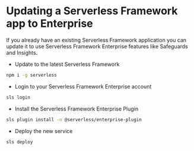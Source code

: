 # Updating a Serverless Framework app to Enterprise

If you already have an existing Serverless Framework application you can update it to use Serverless Framework Enterprise features like Safeguards and Insights.


* Update to the latest Serverless Framework
```sh
npm i -g serverless
```

* Login to your Serverless Framework Enterprise account
```sh
sls login
```

* Install the Serverless Framework Enterprise Plugin
```sh
sls plugin install -n @serverless/enterprise-plugin
```


* Deploy the new service
```sh
sls deploy
```
